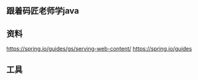 ## 跟着码匠老师学java

## 资料
https://spring.io/guides/gs/serving-web-content/
https://spring.io/guides

## 工具

